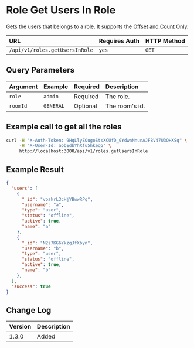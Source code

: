 # Role Get Users In Role

Gets the users that belongs to a role. It supports the [Offset and Count Only](../../offset-and-count-and-sort-info/).

| URL | Requires Auth | HTTP Method |
| :--- | :--- | :--- |
| `/api/v1/roles.getUsersInRole` | `yes` | `GET` |

## Query Parameters

| Argument | Example | Required | Description |
| :--- | :--- | :--- | :--- |
| `role` | `admin` | Required | The role. |
| `roomId` | `GENERAL` | Optional | The room's id. |

## Example call to get all the roles

```bash
curl -H "X-Auth-Token: 9HqLlyZOugoStsXCUfD_0YdwnNnunAJF8V47U3QHXSq" \
     -H "X-User-Id: aobEdbYhXfu5hkeqG" \
     http://localhost:3000/api/v1/roles.getUsersInRole
```

## Example Result

```json
{
  "users": [
    {
      "_id": "voakrL3cHjYBwwRPq",
      "username": "a",
      "type": "user",
      "status": "offline",
      "active": true,
      "name": "a"
    },
    {
      "_id": "N2s7KG6YkzgJfXbyn",
      "username": "b",
      "type": "user",
      "status": "offline",
      "active": true,
      "name": "b"
    },
  ],
  "success": true
}
```

## Change Log

| Version | Description |
| :--- | :--- |
| 1.3.0 | Added |

